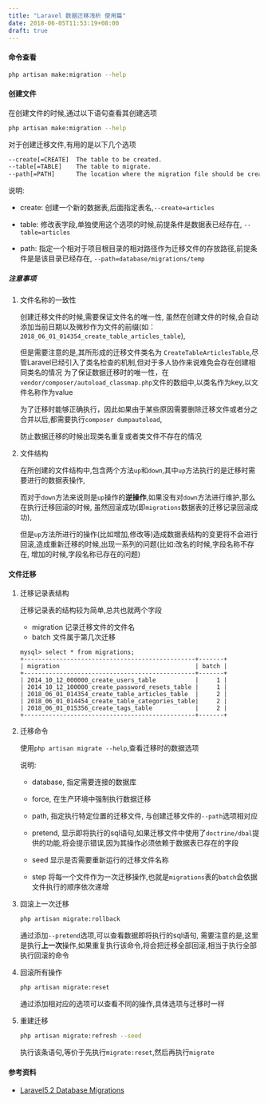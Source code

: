 ```yaml
---
title: "Laravel 数据迁移浅析 使用篇"
date: 2018-06-05T11:53:19+08:00
draft: true
---
```



#### 命令查看

```bash
php artisan make:migration --help
```

#### 创建文件

在创建文件的时候,通过以下语句查看其创建选项
```bash
php artisan make:migration --help
```

对于创建迁移文件,有用的是以下几个选项

```bash
--create[=CREATE]  The table to be created.
--table[=TABLE]    The table to migrate.
--path[=PATH]      The location where the migration file should be created.
```

说明: 

- create: 创建一个新的数据表,后面指定表名,`--create=articles`

- table:  修改表字段,单独使用这个选项的时候,前提条件是数据表已经存在, `--table=articles`

- path: 指定一个相对于项目根目录的相对路径作为迁移文件的存放路径,前提条件是是该目录已经存在, `--path=database/migrations/temp`

##### 注意事项

1. 文件名称的一致性

    创建迁移文件的时候,需要保证文件名的唯一性,
    虽然在创建文件的时候,会自动添加当前日期以及微秒作为文件的前缀(如：`2018_06_01_014354_create_table_articles_table`), 
    
    但是需要注意的是,其所形成的迁移文件类名为
    `CreateTableArticlesTable`,尽管Laravel已经引入了类名检查的机制,但对于多人协作来说难免会存在创建相同类名的情况
    为了保证数据迁移时的唯一性，在`vendor/composer/autoload_classmap.php`文件的数组中,以类名作为key,以文件名称作为value

    为了迁移时能够正确执行，因此如果由于某些原因需要删除迁移文件或者分之合并以后,都需要执行`composer dumpautoload`,

    防止数据迁移的时候出现类名重复或者类文件不存在的情况

1. 文件结构

    在所创建的文件结构中,包含两个方法`up`和`down`,其中`up`方法执行的是迁移时需要进行的数据表操作,
    
    而对于`down`方法来说则是`up`操作的**逆操作**,如果没有对`down`方法进行维护,那么在执行迁移回滚的时候,
    虽然回滚成功(即`migrations`数据表的迁移记录回滚成功),
    
    但是`up`方法所进行的操作(比如增加,修改等)造成数据表结构的变更将不会进行回滚,造成重新迁移的时候,出现一系列的问题(比如:改名的时候,字段名称不存在, 增加的时候,字段名称已存在的问题)


#### 文件迁移

1. 迁移记录表结构

    迁移记录表的结构较为简单,总共也就两个字段
    - migration 记录迁移文件的文件名
    - batch 文件属于第几次迁移

    ```ansi
    mysql> select * from migrations;
    +------------------------------------------------+-------+
    | migration                                      | batch |
    +------------------------------------------------+-------+
    | 2014_10_12_000000_create_users_table           |     1 |
    | 2014_10_12_100000_create_password_resets_table |     1 |
    | 2018_06_01_014354_create_table_articles_table  |     2 |
    | 2018_06_01_014454_create_table_categories_table|     2 |
    | 2018_06_01_015356_create_tags_table            |     2 |
    +------------------------------------------------+-------+
    ```

1. 迁移命令
    
    使用`php artisan migrate --help`,查看迁移时的数据选项

    说明:
    - database, 指定需要连接的数据库

    - force, 在生产环境中强制执行数据迁移

    - path, 指定执行特定位置的迁移文件, 与创建迁移文件的`--path`选项相对应

    - pretend, 显示即将执行的sql语句,如果迁移文件中使用了`doctrine/dbal`提供的功能,将会提示错误,因为其操作必须依赖于数据表已存在的字段

    - seed 显示是否需要重新运行的迁移文件名称

    - step 将每一个文件作为一次迁移操作,也就是`migrations`表的`batch`会依据文件执行的顺序依次递增


1. 回滚上一次迁移

    ```bash
    php artisan migrate:rollback
    ```

    通过添加`--pretend`选项,可以查看数据即将执行的sql语句, 需要注意的是,这里是执行**上一次**操作,如果重复执行该命令,将会把迁移全部回滚,相当于执行全部执行回滚的命令

1. 回滚所有操作

    ```bash
    php artisan migrate:reset 
    ```
    通过添加相对应的选项可以查看不同的操作,具体选项与迁移时一样

1. 重建迁移
    
    ```bash
    php artisan migrate:refresh --seed
    ```
    执行该条语句,等价于先执行`migrate:reset`,然后再执行`migrate`


#### 参考资料

- [Laravel5.2 Database Migrations](https://laravel.com/docs/5.2/migrations)



